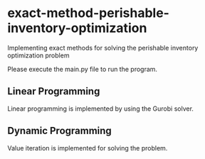 # exact-method-perishable-inventory-optimization
Implementing exact methods for solving the perishable inventory optimization problem

Please execute the main.py file to run the program.

## Linear Programming
Linear programming is implemented by using the Gurobi solver. 

## Dynamic Programming
Value iteration is implemented for solving the problem.
